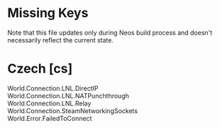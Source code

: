 # Missing Keys
Note that this file updates only during Neos build process and doesn't necessarily reflect the current state.

# Czech [cs]
World.Connection.LNL.DirectIP  
World.Connection.LNL.NATPunchthrough  
World.Connection.LNL.Relay  
World.Connection.SteamNetworkingSockets  
World.Error.FailedToConnect  

